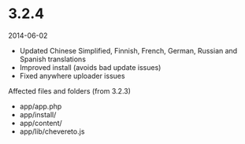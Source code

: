 # 3.2.4

2014-06-02

- Updated Chinese Simplified, Finnish, French, German, Russian and Spanish translations
- Improved install (avoids bad update issues)
- Fixed anywhere uploader issues

Affected files and folders (from 3.2.3)

- app/app.php
- app/install/
- app/content/
- app/lib/chevereto.js
